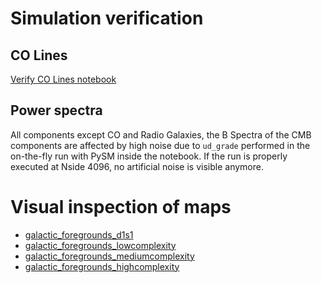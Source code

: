# Simulation verification

## CO Lines

[Verify CO Lines notebook](verify_CO.ipynb)

## Power spectra

All components except CO and Radio Galaxies,
the B Spectra of the CMB components are affected by high noise due to `ud_grade` performed in the on-the-fly run with PySM inside the notebook.
If the run is properly executed at Nside 4096, no artificial noise is visible anymore.

# Visual inspection of maps

* [galactic_foregrounds_d1s1](https://nbviewer.org/gist/zonca/cf9d5f0f3b46f36cc1b9b6ea86750b50)
* [galactic_foregrounds_lowcomplexity](https://nbviewer.org/gist/zonca/99a8cd6eb9a6d5dd45261fcf178d00dd)
* [galactic_foregrounds_mediumcomplexity](https://nbviewer.org/gist/zonca/9a9eb78ed6549734140f1113e689b870)
* [galactic_foregrounds_highcomplexity](https://nbviewer.org/gist/zonca/c1398b942dbfb332dd567a8d84acf851)
